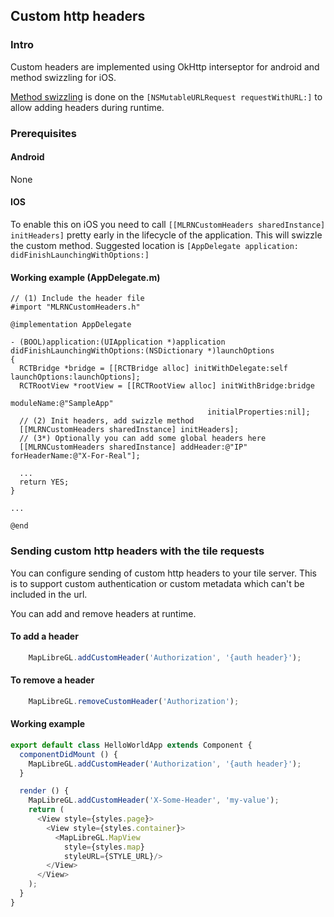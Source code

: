 ## Custom http headers

### Intro

Custom headers are implemented using OkHttp interseptor for android and method swizzling for iOS.

[Method swizzling](https://en.wikipedia.org/wiki/Monkey_patch) is done on the `[NSMutableURLRequest requestWithURL:]` to allow adding headers during runtime.

### Prerequisites

#### Android

None

#### IOS

To enable this on iOS you need to call `[[MLRNCustomHeaders sharedInstance] initHeaders]` pretty early in the lifecycle of the application. This will swizzle the custom method.
Suggested location is `[AppDelegate application: didFinishLaunchingWithOptions:]`

#### Working example (AppDelegate.m)

```obj-c
// (1) Include the header file
#import "MLRNCustomHeaders.h"

@implementation AppDelegate

- (BOOL)application:(UIApplication *)application didFinishLaunchingWithOptions:(NSDictionary *)launchOptions
{
  RCTBridge *bridge = [[RCTBridge alloc] initWithDelegate:self launchOptions:launchOptions];
  RCTRootView *rootView = [[RCTRootView alloc] initWithBridge:bridge
                                                   moduleName:@"SampleApp"
                                            initialProperties:nil];
  // (2) Init headers, add swizzle method
  [[MLRNCustomHeaders sharedInstance] initHeaders];
  // (3*) Optionally you can add some global headers here
  [[MLRNCustomHeaders sharedInstance] addHeader:@"IP" forHeaderName:@"X-For-Real"];

  ...
  return YES;
}

...

@end
```

### Sending custom http headers with the tile requests

You can configure sending of custom http headers to your tile server. This is to support custom authentication or custom metadata which can't be included in the url.

You can add and remove headers at runtime.

#### To add a header

```javascript
    MapLibreGL.addCustomHeader('Authorization', '{auth header}');
```

#### To remove a header

```javascript
    MapLibreGL.removeCustomHeader('Authorization');
```

#### Working example

```javascript
export default class HelloWorldApp extends Component {
  componentDidMount () {
    MapLibreGL.addCustomHeader('Authorization', '{auth header}');
  }

  render () {
    MapLibreGL.addCustomHeader('X-Some-Header', 'my-value');
    return (
      <View style={styles.page}>
        <View style={styles.container}>
          <MapLibreGL.MapView
            style={styles.map}
            styleURL={STYLE_URL}/>
        </View>
      </View>
    );
  }
}
```
